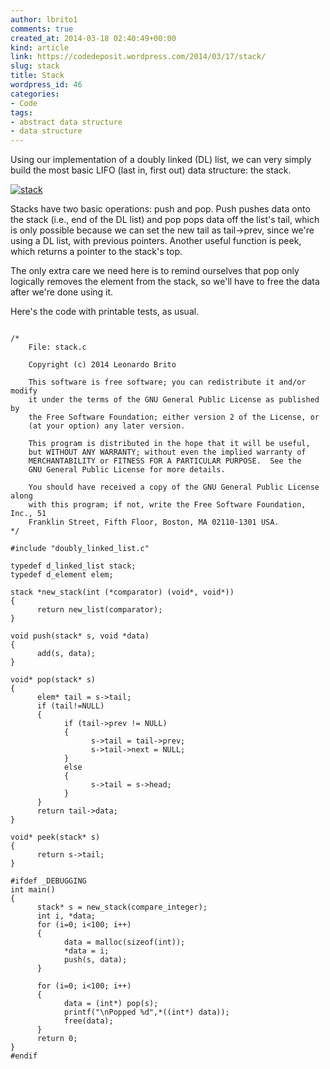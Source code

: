 ```yaml
---
author: lbrito1
comments: true
created_at: 2014-03-18 02:40:49+00:00
kind: article
link: https://codedeposit.wordpress.com/2014/03/17/stack/
slug: stack
title: Stack
wordpress_id: 46
categories:
- Code
tags:
- abstract data structure
- data structure
---
```


Using our implementation of a doubly linked (DL) list, we can very simply build the most basic LIFO (last in, first out) data structure: the stack.

[![stack](/assets/images/codedeposit/2014/03/stack.png?w=300)](/assets/images/codedeposit/2014/03/stack.png)

Stacks have two basic operations: push and pop. Push pushes data onto the stack (i.e., end of the DL list) and pop pops data off the list's tail, which is only possible because we can set the new tail as tail->prev, since we're using a DL list, with previous pointers. Another useful function is peek, which returns a pointer to the stack's top.

<!-- more -->

The only extra care we need here is to remind ourselves that pop only logically removes the element from the stack, so we'll have to free the data after we're done using it.

Here's the code with printable tests, as usual.

<pre><code class="language-c">
/*
    File: stack.c

    Copyright (c) 2014 Leonardo Brito <lbrito@gmail.com>

    This software is free software; you can redistribute it and/or modify
    it under the terms of the GNU General Public License as published by
    the Free Software Foundation; either version 2 of the License, or
    (at your option) any later version.

    This program is distributed in the hope that it will be useful,
    but WITHOUT ANY WARRANTY; without even the implied warranty of
    MERCHANTABILITY or FITNESS FOR A PARTICULAR PURPOSE.  See the
    GNU General Public License for more details.

    You should have received a copy of the GNU General Public License along
    with this program; if not, write the Free Software Foundation, Inc., 51
    Franklin Street, Fifth Floor, Boston, MA 02110-1301 USA.
*/

#include "doubly_linked_list.c"

typedef d_linked_list stack;
typedef d_element elem;

stack *new_stack(int (*comparator) (void*, void*))
{
      return new_list(comparator);
}

void push(stack* s, void *data)
{
      add(s, data);
}

void* pop(stack* s)
{
      elem* tail = s->tail;
      if (tail!=NULL)
      {
            if (tail->prev != NULL)
            {
                  s->tail = tail->prev;
                  s->tail->next = NULL;
            }
            else
            {
                  s->tail = s->head;
            }
      }
      return tail->data;
}

void* peek(stack* s)
{
      return s->tail;
}

#ifdef _DEBUGGING
int main()
{
      stack* s = new_stack(compare_integer);
      int i, *data;
      for (i=0; i<100; i++)
      {
            data = malloc(sizeof(int));
            *data = i;
            push(s, data);
      }

      for (i=0; i<100; i++)
      {
            data = (int*) pop(s);
            printf("\nPopped %d",*((int*) data));
            free(data);
      }
      return 0;
}
#endif
</code></pre>
